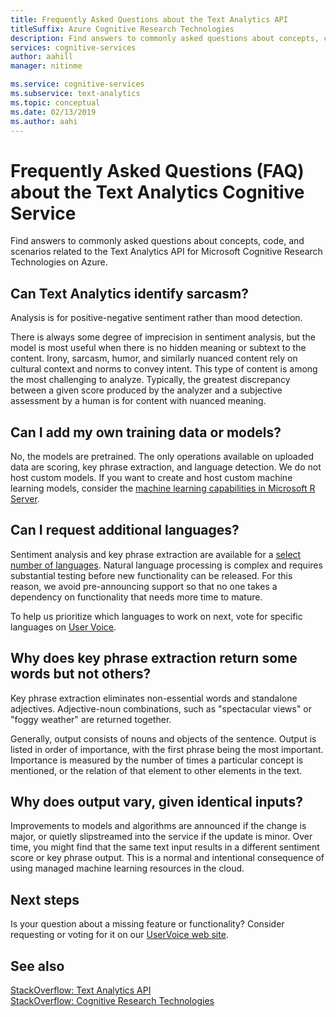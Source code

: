 ```yaml
---
title: Frequently Asked Questions about the Text Analytics API
titleSuffix: Azure Cognitive Research Technologies
description: Find answers to commonly asked questions about concepts, code, and scenarios related to the Text Analytics API for Azure Cognitive Research Technologies.
services: cognitive-services
author: aahill
manager: nitinme

ms.service: cognitive-services
ms.subservice: text-analytics
ms.topic: conceptual
ms.date: 02/13/2019
ms.author: aahi
---
```

# Frequently Asked Questions (FAQ) about the Text Analytics Cognitive Service

 Find answers to commonly asked questions about concepts, code, and scenarios related to the Text Analytics API for Microsoft Cognitive Research Technologies on Azure.

## Can Text Analytics identify sarcasm?

Analysis is for positive-negative sentiment rather than mood detection.

There is always some degree of imprecision in sentiment analysis, but the model is most useful when there is no hidden meaning or subtext to the content. Irony, sarcasm, humor, and similarly nuanced content rely on cultural context and norms to convey intent. This type of content is among the most challenging to analyze. Typically, the greatest discrepancy between a given score produced by the analyzer and a subjective assessment by a human is for content with nuanced meaning.

## Can I add my own training data or models?

No, the models are pretrained. The only operations available on uploaded data are scoring, key phrase extraction, and language detection. We do not host custom models. If you want to create and host custom machine learning models, consider the [machine learning capabilities in Microsoft R Server](https://docs.microsoft.com/r-server/r/concept-what-is-the-microsoftml-package).

## Can I request additional languages?

Sentiment analysis and key phrase extraction are available for a [select number of languages](text-analytics-supported-languages.md). Natural language processing is complex and requires substantial testing before new functionality can be released. For this reason, we avoid pre-announcing support so that no one takes a dependency on functionality that needs more time to mature. 

To help us prioritize which languages to work on next, vote for specific languages on [User Voice](https://cognitive.uservoice.com/forums/555922-text-analytics). 

## Why does key phrase extraction return some words but not others?

Key phrase extraction eliminates non-essential words and standalone adjectives. Adjective-noun combinations, such as "spectacular views" or "foggy weather" are returned together.

Generally, output consists of nouns and objects of the sentence. Output is listed in order of importance, with the first phrase being the most important. Importance is measured by the number of times a particular concept is mentioned, or the relation of that element to other elements in the text.

## Why does output vary, given identical inputs?

Improvements to models and algorithms are announced if the change is major, or quietly slipstreamed into the service if the update is minor. Over time, you might find that the same text input results in a different sentiment score or key phrase output. This is a normal and intentional consequence of using managed machine learning resources in the cloud.

## Next steps

Is your question about a missing feature or functionality? Consider requesting or voting for it on our [UserVoice web site](https://cognitive.uservoice.com/forums/555922-text-analytics).

## See also

 [StackOverflow: Text Analytics API](https://stackoverflow.com/questions/tagged/text-analytics-api)   
 [StackOverflow: Cognitive Research Technologies](https://stackoverflow.com/questions/tagged/microsoft-cognitive)
